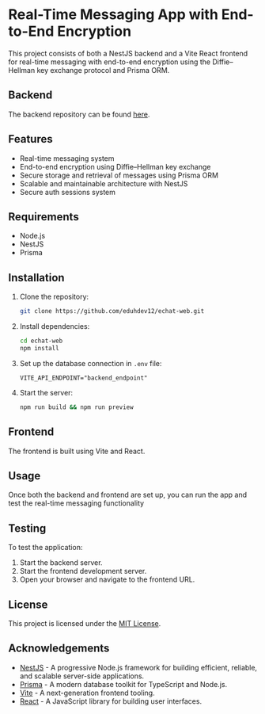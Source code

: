 # Real-Time Messaging App with End-to-End Encryption

This project consists of both a NestJS backend and a Vite React frontend for real-time messaging with end-to-end encryption using the Diffie–Hellman key exchange protocol and Prisma ORM.

## Backend

The backend repository can be found [here](https://github.com/eduhdev12/echat).

## Features

- Real-time messaging system
- End-to-end encryption using Diffie–Hellman key exchange
- Secure storage and retrieval of messages using Prisma ORM
- Scalable and maintainable architecture with NestJS
- Secure auth sessions system

## Requirements

- Node.js
- NestJS
- Prisma

## Installation

1. Clone the repository:

   ```bash
   git clone https://github.com/eduhdev12/echat-web.git
   ```

2. Install dependencies:

   ```bash
   cd echat-web
   npm install
   ```

3. Set up the database connection in `.env` file:

   ```env
   VITE_API_ENDPOINT="backend_endpoint"
   ```

4. Start the server:

   ```bash
   npm run build && npm run preview
   ```

## Frontend

The frontend is built using Vite and React.

## Usage

Once both the backend and frontend are set up, you can run the app and test the real-time messaging functionality

## Testing

To test the application:

1. Start the backend server.
2. Start the frontend development server.
3. Open your browser and navigate to the frontend URL.

## License

This project is licensed under the [MIT License](LICENSE).

## Acknowledgements

- [NestJS](https://nestjs.com/) - A progressive Node.js framework for building efficient, reliable, and scalable server-side applications.
- [Prisma](https://www.prisma.io/) - A modern database toolkit for TypeScript and Node.js.
- [Vite](https://vitejs.dev/) - A next-generation frontend tooling.
- [React](https://reactjs.org/) - A JavaScript library for building user interfaces.
